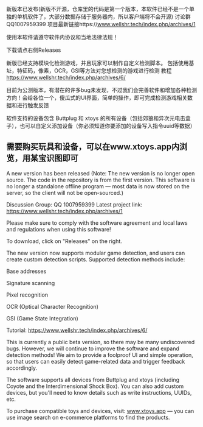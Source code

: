 新版本已发布(新版不开源，仓库里的代码是第一个版本，本软件已经不是一个单独的单机软件了，大部分数据存储于服务器内，所以客户端将不会开源)
讨论群 QQ1007959399
项目最新链接https://www.wellshr.tech/index.php/archives/1

使用本软件请遵守软件内协议和当地法律法规！

下载请点右侧Releases

新版已经支持模块化检测游戏，并且玩家可以制作自定义检测脚本。
包括使用基址，特征码，像素，OCR，GSI等方法对您想检测的游戏进行检测
教程
https://www.wellshr.tech/index.php/archives/6/

目前为公测版本，有潜在的许多bug未发现，不过我们会完善软件和增加各种检测方向！会给各位一个，傻瓜式的UI界面，简单的操作，即可完成检测游戏相关数据和进行触发反馈

软件支持的设备包含 Buttplug 和 xtoys 的所有设备（包括郊狼和异次元电击盒子），也可以自定义添加设备（你必须知道你要添加的设备写入指令uuid等数据）

需要购买玩具和设备，可以在www.xtoys.app内浏览，用某宝识图即可
---------------------------------------------------------------------------------------------------------------------------------------------------------------
A new version has been released
(Note: The new version is no longer open source. The code in the repository is from the first version. This software is no longer a standalone offline program — most data is now stored on the server, so the client will not be open-sourced.)

Discussion Group: QQ 1007959399
Latest project link: https://www.wellshr.tech/index.php/archives/1

Please make sure to comply with the software agreement and local laws and regulations when using this software!

To download, click on "Releases" on the right.

The new version now supports modular game detection, and users can create custom detection scripts.
Supported detection methods include:

Base addresses

Signature scanning

Pixel recognition

OCR (Optical Character Recognition)

GSI (Game State Integration)

Tutorial:
https://www.wellshr.tech/index.php/archives/6/

This is currently a public beta version, so there may be many undiscovered bugs. However, we will continue to improve the software and expand detection methods!
We aim to provide a foolproof UI and simple operation, so that users can easily detect game-related data and trigger feedback accordingly.

The software supports all devices from Buttplug and xtoys (including Coyote and the Interdimensional Shock Box).
You can also add custom devices, but you'll need to know details such as write instructions, UUIDs, etc.

To purchase compatible toys and devices, visit: www.xtoys.app — you can use image search on e-commerce platforms to find the products.
